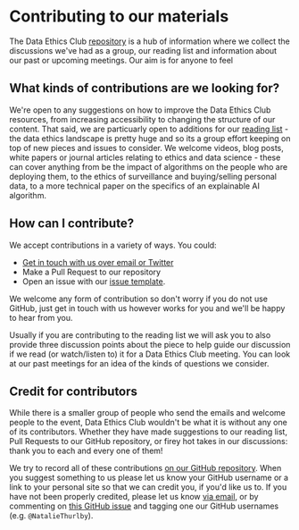 # Contributing to our materials

The Data Ethics Club [repository]() is a hub of information where we collect the discussions we've had as a group, our reading list and information about our past or upcoming meetings. 
Our aim is for anyone to feel 

## What kinds of contributions are we looking for?

We're open to any suggestions on how to improve the Data Ethics Club resources, from increasing accessibility to changing the structure of our content. 
That said, we are particuarly open to additions for our [reading list]() - the data ethics landscape is pretty huge and so its a group effort keeping on top of new pieces and issues to consider. We welcome videos, blog posts, white papers or journal articles relating to ethics and data science - these can cover anything from be the impact of algorithms on the people who are deploying them, to the ethics of surveillance and buying/selling personal data, to a more technical paper on the specifics of an explainable AI algorithm.

## How can I contribute?

We accept contributions in a variety of ways. You could:  
* [Get in touch with us over email or Twitter](../contact)  
* Make a Pull Request to our repository  
* Open an issue with our [issue template](https://github.com/very-good-science/data-ethics-club/issues/new?assignees=NatalieThurlby&labels=reading+suggestion&template=reading-suggestion.md&title=%5BSUGGESTION%28S%29%5D+You+suggestion%28s%29+here).  

We welcome any form of contribution so don't worry if you do not use GitHub, just get in touch with us however works for you and we'll be happy to hear from you.  

Usually if you are contributing to the reading list we will ask you to also provide three discussion points about the piece to help guide our discussion if we read (or watch/listen to) it for a Data Ethics Club meeting. You can look at our past meetings for an idea of the kinds of questions we consider. 

## Credit for contributors

While there is a smaller group of people who send the emails and welcome people to the event, Data Ethics Club wouldn't be what it is without any one of its contributors.
Whether they have made suggestions to our reading list, Pull Requests to our GitHub repository, or firey hot takes in our discussions: thank you to each and every one of them!
 
We try to record all of these contributions [on our GitHub repository](https://github.com/very-good-science/data-ethics-club#contributors-). When you suggest something to us please let us know your GitHub username or a link to your personal site so that we can credit you, if you'd like us to.
If you have not been properly credited, please let us know [via email](mailto:grp-ethicaldatascience@groups.bristol.ac.uk), or by commenting on [this GitHub issue](https://github.com/very-good-science/data-ethics-club/issues/38) and tagging one our GitHub usernames (e.g. `@NatalieThurlby`).